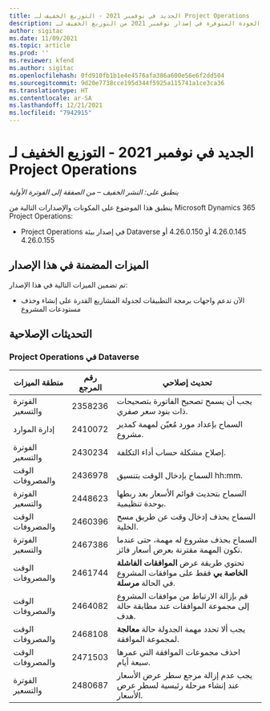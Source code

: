 ```yaml
---
title: الجديد في نوفمبر 2021 - التوزيع الخفيف لـ Project Operations
description: يوفر هذا الموضوع معلومات حول تحديثات الجودة المتوفرة في إصدار نوفمبر 2021 من التوزيع الخفيف لـ Project Operations.
author: sigitac
ms.date: 11/09/2021
ms.topic: article
ms.prod: ''
ms.reviewer: kfend
ms.author: sigitac
ms.openlocfilehash: 0fd910fb1b1e4e4576afa386a600e56e6f2dd504
ms.sourcegitcommit: 9d20e7738cce195d344f5925a115741a1ce3ca36
ms.translationtype: HT
ms.contentlocale: ar-SA
ms.lasthandoff: 12/21/2021
ms.locfileid: "7942915"
---
```

# <a name="whats-new-november-2021---project-operations-lite-deployment"></a>الجديد في نوفمبر 2021 - التوزيع الخفيف لـ Project Operations

_ينطبق على: النشر الخفيف – من الصفقة إلى الفوترة الأولية_

ينطبق هذا الموضوع على المكونات والإصدارات التالية من Microsoft Dynamics 365 Project Operations:

- Project Operations في إصدار بيئة Dataverse ‏4.26.0.145 أو 4.26.0.150 أو 4.26.0.155
  
## <a name="features-included-in-this-release"></a>الميزات المضمنة في هذا الإصدار

تم تضمين الميزات التالية في هذا الإصدار:

- الآن تدعم واجهات برمجة التطبيقات لجدولة المشاريع القدرة على إنشاء وحذف مستودعات المشروع

## <a name="quality-updates"></a>التحديثات الإصلاحية

### <a name="project-operations-in-dataverse"></a>Project Operations في Dataverse

| منطقة الميزات | رقم المرجع | تحديث إصلاحي |
| --- | --- | --- |
| الفوترة والتسعير | 2358236 | يجب أن يسمح تصحيح الفاتورة بتصحيحات ذات بنود سعر صفري. |
| إدارة الموارد | 2410072 | السماح بإعداد مورد مُعيّن لمهمة كمدير مشروع. |
| الفوترة والتسعير | 2430234 | إصلاح مشكلة حساب أداء التكلفة. |
| الوقت والمصروفات | 2436978 | السماح بإدخال الوقت بتنسيق hh:mm. |
| الفوترة والتسعير | 2448623 | السماح بتحديث قوائم الأسعار بعد ربطها بوحدة تنظيمية. |
| الوقت والمصروفات | 2460396 | السماح بحذف إدخال وقت عن طريق مسح الخلية. |
| الفوترة والتسعير | 2467386 | السماح بحذف مشروع له مهمة، حتى عندما تكون المهمة مقترنة بعرض أسعار فائز. |
| الوقت والمصروفات | 2461744 | تحتوي طريقة عرض **الموافقات الفاشلة الخاصة بي** فقط على موافقات المشروع في الحالة **مرسلة**. |
| الوقت والمصروفات | 2464082 | قم بإزالة الارتباط من موافقات المشروع إلى مجموعة الموافقات عند مطابقة حالة هدف. |
| الوقت والمصروفات | 2468108 | يجب ألا تحدد مهمة الجدولة حالة **معالجة** لمجموعة الموافقة. |
| الوقت والمصروفات | 2471503 | احذف مجموعات الموافقة التي عمرها سبعة أيام. |
| الفوترة والتسعير | 2480687 | يجب عدم إزالة مرجع سطر عرض الأسعار عند إنشاء مرحلة رئيسية لسطر عرض الأسعار. |
